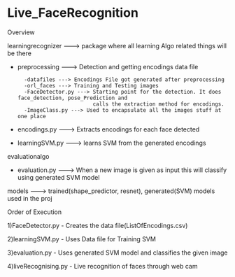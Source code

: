 # Live_FaceRecognition

Overview

learningrecognizer ---> package where all learning Algo related things will be there

  - preprocessing ---> Detection and getting encodings data file
  
          -datafiles ---> Encodings File got generated after preprocessing
          -orl_faces ---> Training and Testing images
          -FaceDetector.py ---> Starting point for the detection. It does face_detection, pose_Prediction and 
                                calls the extraction method for encodings.
          -ImageClass.py ---> Used to encapsulate all the images stuff at one place
  
  - encodings.py ---> Extracts encodings for each face detected
  
  - learningSVM.py ---> learns SVM from the generated encodings


evaluationalgo 

  - evaluation.py ---> When a new image is given as input this will classify using generated SVM model
  

models ---> trained(shape_predictor, resnet), generated(SVM) models used in the proj
​

Order of Execution

1)FaceDetector.py - Creates the data file(ListOfEncodings.csv)

2)learningSVM.py - Uses Data file for Training SVM

3)evaluation.py - Uses generated SVM model and classifies the given image

4)liveRecognising.py - Live recognition of faces through web cam
